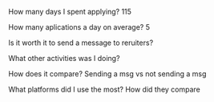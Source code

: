 How many days I spent applying?
115

How many aplications a day on average?
5

Is it worth it to send a message to reruiters?

What other activities was I doing?

How does it compare? Sending a msg vs not sending a msg

What platforms did I use the most? How did they compare